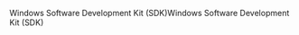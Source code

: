 <span data-ttu-id="9f356-101">Windows Software Development Kit (SDK)</span><span class="sxs-lookup"><span data-stu-id="9f356-101">Windows Software Development Kit (SDK)</span></span>